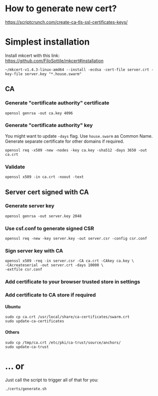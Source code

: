 # How to generate new cert?
https://scriptcrunch.com/create-ca-tls-ssl-certificates-keys/

# Simplest installation
Install mkcert with this link: https://github.com/FiloSottile/mkcert#installation
```
~/mkcert-v1.4.3-linux-amd64 --install -ecdsa -cert-file server.crt -key-file server.key "*.house.swarm"
```

## CA

### Generate "certificate authority" certificate
```
openssl genrsa -out ca.key 4096
```

### Generate "certificate authority" key
You might want to update `-days` flag. Use `house.swarm` as Common Name.
Generate separate certificate for other domains if required.
```
openssl req -x509 -new -nodes -key ca.key -sha512 -days 3650 -out ca.crt
```

### Validate
```
openssl x509 -in ca.crt -noout -text
```

## Server cert signed with CA
### Generate server key
```
openssl genrsa -out server.key 2048
```

### Use csf.conf to generate signed CSR
```
openssl req -new -key server.key -out server.csr -config csr.conf
```

### Sign server key with CA
```
openssl x509 -req -in server.csr -CA ca.crt -CAkey ca.key \
-CAcreateserial -out server.crt -days 10000 \
-extfile csr.conf
```

### Add certificate to your browser trusted store in settings

### Add certificate to CA store if required
#### Ubuntu
```
sudo cp ca.crt /usr/local/share/ca-certificates/swarm.crt
sudo update-ca-certificates
```

#### Others
```
sudo cp /tmp/ca.crt /etc/pki/ca-trust/source/anchors/
sudo update-ca-trust
```

# ... or
Just call the script to trigger all of that for you:
```
./certs/generate.sh
```
